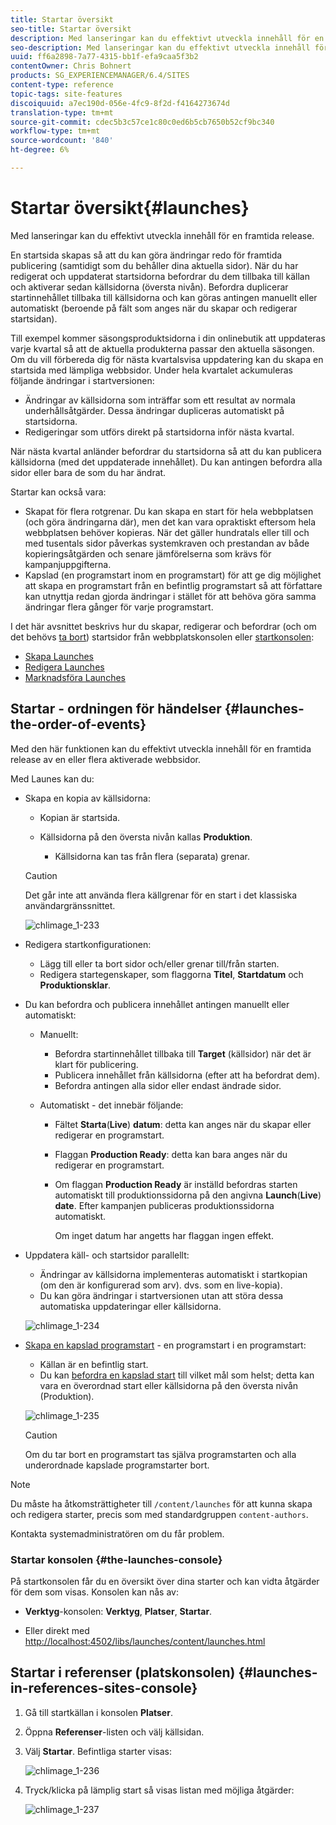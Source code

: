 ```yaml
---
title: Startar översikt
seo-title: Startar översikt
description: Med lanseringar kan du effektivt utveckla innehåll för en framtida release. De gör att du kan göra ändringar redo för framtida publicering, samtidigt som du behåller dina aktuella sidor
seo-description: Med lanseringar kan du effektivt utveckla innehåll för en framtida release. De gör att du kan göra ändringar redo för framtida publicering, samtidigt som du behåller dina aktuella sidor
uuid: ff6a2898-7a77-4315-bb1f-efa9caa5f3b2
contentOwner: Chris Bohnert
products: SG_EXPERIENCEMANAGER/6.4/SITES
content-type: reference
topic-tags: site-features
discoiquuid: a7ec190d-056e-4fc9-8f2d-f4164273674d
translation-type: tm+mt
source-git-commit: cdec5b3c57ce1c80c0ed6b5cb7650b52cf9bc340
workflow-type: tm+mt
source-wordcount: '840'
ht-degree: 6%

---
```



# Startar översikt{#launches}

Med lanseringar kan du effektivt utveckla innehåll för en framtida release.

En startsida skapas så att du kan göra ändringar redo för framtida publicering (samtidigt som du behåller dina aktuella sidor). När du har redigerat och uppdaterat startsidorna befordrar du dem tillbaka till källan och aktiverar sedan källsidorna (översta nivån). Befordra duplicerar startinnehållet tillbaka till källsidorna och kan göras antingen manuellt eller automatiskt (beroende på fält som anges när du skapar och redigerar startsidan).

Till exempel kommer säsongsproduktsidorna i din onlinebutik att uppdateras varje kvartal så att de aktuella produkterna passar den aktuella säsongen. Om du vill förbereda dig för nästa kvartalsvisa uppdatering kan du skapa en startsida med lämpliga webbsidor. Under hela kvartalet ackumuleras följande ändringar i startversionen:

* Ändringar av källsidorna som inträffar som ett resultat av normala underhållsåtgärder. Dessa ändringar dupliceras automatiskt på startsidorna.
* Redigeringar som utförs direkt på startsidorna inför nästa kvartal.

När nästa kvartal anländer befordrar du startsidorna så att du kan publicera källsidorna (med det uppdaterade innehållet). Du kan antingen befordra alla sidor eller bara de som du har ändrat.

Startar kan också vara:

* Skapat för flera rotgrenar. Du kan skapa en start för hela webbplatsen (och göra ändringarna där), men det kan vara opraktiskt eftersom hela webbplatsen behöver kopieras. När det gäller hundratals eller till och med tusentals sidor påverkas systemkraven och prestandan av både kopieringsåtgärden och senare jämförelserna som krävs för kampanjuppgifterna.
* Kapslad (en programstart inom en programstart) för att ge dig möjlighet att skapa en programstart från en befintlig programstart så att författare kan utnyttja redan gjorda ändringar i stället för att behöva göra samma ändringar flera gånger för varje programstart.

I det här avsnittet beskrivs hur du skapar, redigerar och befordrar (och om det behövs [ta bort](/help/sites-authoring/launches-creating.md#deleting-a-launch)) startsidor från webbplatskonsolen eller [startkonsolen](#the-launches-console):

* [Skapa Launches](/help/sites-authoring/launches-creating.md)
* [Redigera Launches](/help/sites-authoring/launches-editing.md)
* [Marknadsföra Launches](/help/sites-authoring/launches-promoting.md)

## Startar - ordningen för händelser {#launches-the-order-of-events}

Med den här funktionen kan du effektivt utveckla innehåll för en framtida release av en eller flera aktiverade webbsidor.

Med Launes kan du:

* Skapa en kopia av källsidorna:

   * Kopian är startsida.
   * Källsidorna på den översta nivån kallas **Produktion**.

      * Källsidorna kan tas från flera (separata) grenar.
   >[!CAUTION]
   >
   >Det går inte att använda flera källgrenar för en start i det klassiska användargränssnittet.

   ![chlimage_1-233](assets/chlimage_1-233.png)

* Redigera startkonfigurationen:

   * Lägg till eller ta bort sidor och/eller grenar till/från starten.
   * Redigera startegenskaper, som flaggorna **Titel**, **Startdatum** och **Produktionsklar**.

* Du kan befordra och publicera innehållet antingen manuellt eller automatiskt:

   * Manuellt:

      * Befordra startinnehållet tillbaka till **Target** (källsidor) när det är klart för publicering.
      * Publicera innehållet från källsidorna (efter att ha befordrat dem).
      * Befordra antingen alla sidor eller endast ändrade sidor.
   * Automatiskt - det innebär följande:

      * Fältet **Starta**(**Live**) **datum**: detta kan anges när du skapar eller redigerar en programstart.
      * Flaggan **Production Ready**: detta kan bara anges när du redigerar en programstart.
      * Om flaggan **Production Ready** är inställd befordras starten automatiskt till produktionssidorna på den angivna **Launch**(**Live**) **date**. Efter kampanjen publiceras produktionssidorna automatiskt.

         Om inget datum har angetts har flaggan ingen effekt.


* Uppdatera käll- och startsidor parallellt:

   * Ändringar av källsidorna implementeras automatiskt i startkopian (om den är konfigurerad som arv). dvs. som en live-kopia).
   * Du kan göra ändringar i startversionen utan att störa dessa automatiska uppdateringar eller källsidorna.

   ![chlimage_1-234](assets/chlimage_1-234.png)

* [Skapa en kapslad programstart](/help/sites-authoring/launches-creating.md#creating-a-nested-launch)  - en programstart i en programstart:

   * Källan är en befintlig start.
   * Du kan [befordra en kapslad start](/help/sites-authoring/launches-promoting.md#promoting-a-nested-launch) till vilket mål som helst; detta kan vara en överordnad start eller källsidorna på den översta nivån (Produktion).

   ![chlimage_1-235](assets/chlimage_1-235.png)

   >[!CAUTION]
   >
   >Om du tar bort en programstart tas själva programstarten och alla underordnade kapslade programstarter bort.

>[!NOTE]
>
>Du måste ha åtkomsträttigheter till `/content/launches` för att kunna skapa och redigera starter, precis som med standardgruppen `content-authors`.
>
>Kontakta systemadministratören om du får problem.

### Startar konsolen {#the-launches-console}

På startkonsolen får du en översikt över dina starter och kan vidta åtgärder för dem som visas. Konsolen kan nås av:

* **Verktyg**-konsolen: **Verktyg**, **Platser**, **Startar**.

* Eller direkt med [http://localhost:4502/libs/launches/content/launches.html](http://localhost:4502/libs/launches/content/launches.html)

## Startar i referenser (platskonsolen) {#launches-in-references-sites-console}

1. Gå till startkällan i konsolen **Platser**.
1. Öppna **Referenser**-listen och välj källsidan.
1. Välj **Startar**. Befintliga starter visas:

   ![chlimage_1-236](assets/chlimage_1-236.png)

1. Tryck/klicka på lämplig start så visas listan med möjliga åtgärder:

   ![chlimage_1-237](assets/chlimage_1-237.png)

